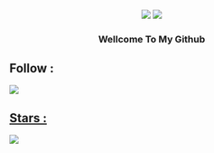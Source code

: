 <h4 align="center"> <img src="https://raw.githubusercontent.com/InYourG00D1/InYourG00D1/main/rikka-dance.gif"> <img src="https://raw.githubusercontent.com/InYourG00D1/InYourG00D1/main/anime-kitty.gif"> </h4>
<h3 align="center"> Wellcome To My Github </h4>


## Follow : 
<a href="https://github.com/InYourG00D1">
         <img src="https://img.shields.io/github/followers/InYourG00D1?label=InYourG00D1&style=social">

## Stars :
<a href="https://github.com/InYourG00D1">
          <img src="https://img.shields.io/github/stars/InYourG00D1?style=social">
